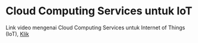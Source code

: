 # Cloud Computing Services untuk IoT

Link video mengenai Cloud Computing Services untuk Internet of Things (IoT), [Klik](https://youtu.be/IYAqFwsfaD0?list=PLy3VBpgdBFy6bu3W2H2NS7Pezp46A8jXw)
